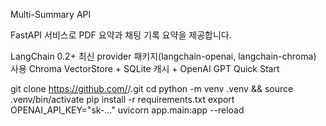 Multi-Summary API

FastAPI 서비스로 PDF 요약과 채팅 기록 요약을 제공합니다.

LangChain 0.2+ 최신 provider 패키지(langchain-openai, langchain-chroma) 사용
Chroma VectorStore + SQLite 캐시 + OpenAI GPT
Quick Start

git clone https://github.com/<USER>/<REPO>.git
cd <REPO>
python -m venv .venv && source .venv/bin/activate
pip install -r requirements.txt
export OPENAI_API_KEY="sk-..."
uvicorn app.main:app --reload
